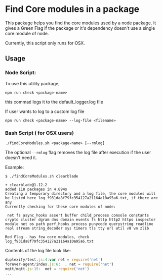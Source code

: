 # Find Core modules in a package

This package helps you find the core modules used by a node package. It gives a Green Flag if the package or it's dependency doesn't use a single core module of node.

Currently, this script only runs for OSX.
## Usage
### Node Script:
To use this utility package,
 
    npm run check <package-name>

this commad logs it to the default_logger.log file

If user wants to log to a custom log file 

    npm run check <package-name> --log-file <filename>




### Bash Script ( for OSX users)

    ./findCoreModules.sh <package-name> [--rmlog]
    
The optional `--rmlog` flag removes the log file after execution if the user doesn't need it.

Example: 

```
$ ./findCoreModules.sh clearblade

+ clearblade@1.12.2
added 118 packages in 4.894s
Creating a temporary directory and a log file, the core modules will be listed here log_f931da8f79fc354127a21164a10a95a6.txt, if there are any
Currently checking for these core modules of node:

 net fs async_hooks assert buffer child_process console constants crypto cluster dgram dns domain events fs http http2 https inspector module net os path perf_hooks process punycode querystring readline repl stream string_decoder sys timers tls tty url util v8 vm zlib

Red Flag - has few core modules, check log_f931da8f79fc354127a21164a10a95a6.txt
```

Contents of the log file look like:

```js
duplexify/test.js:4:var net = require('net')
forever-agent/index.js:6:  , net = require('net')
mqtt/mqtt.js:15:  net = require('net')
...
```